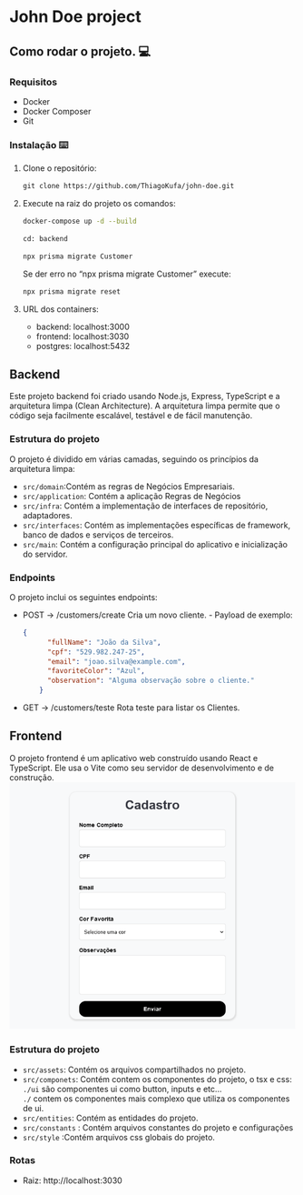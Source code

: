 # John Doe project

## Como rodar o projeto. 💻

### Requisitos

- Docker
- Docker Composer
- Git

### ****Instalação**** ⌨️

1. Clone o repositório:
    
    ```markdown
    git clone https://github.com/ThiagoKufa/john-doe.git
    ```
    
2. Execute na raiz do projeto os comandos:
    
    ```bash
    docker-compose up -d --build
    ```
    
    ```bash
    cd: backend
    ```
    
    ```bash
    npx prisma migrate Customer
    ```
    
    Se der erro no “npx prisma migrate Customer” execute:
    
    ```bash
    npx prisma migrate reset
    ```
    
3. URL dos containers:
    - backend: localhost:3000
    - frontend: localhost:3030
    - postgres: localhost:5432

## Backend

Este projeto backend foi criado usando Node.js, Express, TypeScript e a arquitetura limpa (Clean Architecture). A arquitetura limpa permite que o código seja facilmente escalável, testável e de fácil manutenção.

### ****Estrutura do projeto****

O projeto é dividido em várias camadas, seguindo os princípios da arquitetura limpa:

- `src/domain`:Contém as regras de Negócios Empresariais.
- `src/application`: Contém a aplicação Regras de Negócios
- `src/infra`: Contém a implementação de interfaces de repositório, adaptadores.
- `src/interfaces`: Contém as implementações específicas de framework, banco de dados e serviços de terceiros.
- `src/main`: Contém a configuração principal do aplicativo e inicialização do servidor.

### ****Endpoints****

O projeto inclui os seguintes endpoints:

- POST → /customers/create
Cria um novo cliente. - Payload de exemplo:
    
    ```json
    {
          "fullName": "João da Silva",
          "cpf": "529.982.247-25",
          "email": "joao.silva@example.com",
          "favoriteColor": "Azul",
          "observation": "Alguma observação sobre o cliente."
        }
    ```
    
- GET → /customers/teste
Rota teste para listar os Clientes.

## Frontend

O projeto frontend é um aplicativo web construído usando React e TypeScript. Ele usa o Vite como seu servidor de desenvolvimento e de construção.
![front](/assets/frontend.png)

### ****Estrutura do projeto****

- `src/assets`: Contém os arquivos compartilhados no projeto.
- `src/componets`: Contém contem os componentes do projeto, o tsx e css: 
`./ui` são componentes ui como button, inputs e etc…  
`./`  contem os componentes mais complexo que utiliza os componentes de ui.
- `src/entities`: Contém as entidades do projeto.
- `src/constants` : Contém  arquivos constantes do projeto e configurações
- `src/style` :Contém arquivos css globais do projeto.

### Rotas

- Raiz:  http://localhost:3030
